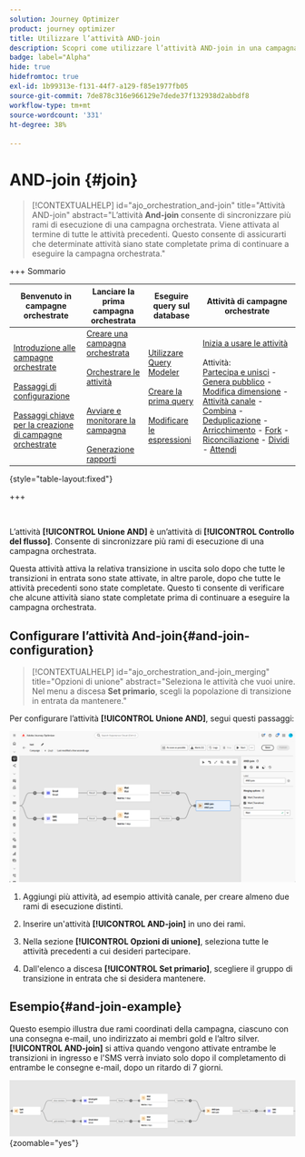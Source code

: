 ```yaml
---
solution: Journey Optimizer
product: journey optimizer
title: Utilizzare l’attività AND-join
description: Scopri come utilizzare l’attività AND-join in una campagna orchestrata
badge: label="Alpha"
hide: true
hidefromtoc: true
exl-id: 1b99313e-f131-44f7-a129-f85e1977fb05
source-git-commit: 7de878c316e966129e7dede37f132938d2abbdf8
workflow-type: tm+mt
source-wordcount: '331'
ht-degree: 38%

---
```


# AND-join {#join}

>[!CONTEXTUALHELP]
>id="ajo_orchestration_and-join"
>title="Attività AND-join"
>abstract="L’attività **And-join** consente di sincronizzare più rami di esecuzione di una campagna orchestrata. Viene attivata al termine di tutte le attività precedenti. Questo consente di assicurarti che determinate attività siano state completate prima di continuare a eseguire la campagna orchestrata."

+++ Sommario

| Benvenuto in campagne orchestrate | Lanciare la prima campagna orchestrata | Eseguire query sul database | Attività di campagne orchestrate |
|---|---|---|---|
| [Introduzione alle campagne orchestrate](../gs-orchestrated-campaigns.md)<br/><br/>[Passaggi di configurazione](../configuration-steps.md)<br/><br/>[Passaggi chiave per la creazione di campagne orchestrate](../gs-campaign-creation.md) | [Creare una campagna orchestrata](../create-orchestrated-campaign.md)<br/><br/>[Orchestrare le attività](../orchestrate-activities.md)<br/><br/><br/>[Avviare e monitorare la campagna](../start-monitor-campaigns.md)<br/><br/>[Generazione rapporti](../reporting-campaigns.md) | [Utilizzare Query Modeler](../orchestrated-rule-builder.md)<br/><br/>[Creare la prima query](../build-query.md)<br/><br/>[Modificare le espressioni](../edit-expressions.md) | [Inizia a usare le attività](about-activities.md)<br/><br/>Attività:<br/>[Partecipa e unisci](and-join.md) - [Genera pubblico](build-audience.md) - [Modifica dimensione](change-dimension.md) - [Attività canale](channels.md) - [Combina](combine.md) - [Deduplicazione](deduplication.md) - [Arricchimento](enrichment.md) - [Fork](fork.md) - [Riconciliazione](reconciliation.md) - [Dividi](split.md) - [Attendi](wait.md) |

{style="table-layout:fixed"}

+++

<br/>

L’attività **[!UICONTROL Unione AND]** è un’attività di **[!UICONTROL Controllo del flusso]**. Consente di sincronizzare più rami di esecuzione di una campagna orchestrata.

Questa attività attiva la relativa transizione in uscita solo dopo che tutte le transizioni in entrata sono state attivate, in altre parole, dopo che tutte le attività precedenti sono state completate. Questo ti consente di verificare che alcune attività siano state completate prima di continuare a eseguire la campagna orchestrata.

## Configurare l’attività And-join{#and-join-configuration}

>[!CONTEXTUALHELP]
>id="ajo_orchestration_and-join_merging"
>title="Opzioni di unione"
>abstract="Seleziona le attività che vuoi unire. Nel menu a discesa **Set primario**, scegli la popolazione di transizione in entrata da mantenere."

Per configurare l’attività **[!UICONTROL Unione AND]**, segui questi passaggi:

![](../assets/workflow-andjoin.png)

1. Aggiungi più attività, ad esempio attività canale, per creare almeno due rami di esecuzione distinti.

1. Inserire un&#39;attività **[!UICONTROL AND-join]** in uno dei rami.

1. Nella sezione **[!UICONTROL Opzioni di unione]**, seleziona tutte le attività precedenti a cui desideri partecipare.

1. Dall&#39;elenco a discesa **[!UICONTROL Set primario]**, scegliere il gruppo di transizione in entrata che si desidera mantenere.

## Esempio{#and-join-example}

Questo esempio illustra due rami coordinati della campagna, ciascuno con una consegna e-mail, uno indirizzato ai membri gold e l’altro silver. **[!UICONTROL AND-join]** si attiva quando vengono attivate entrambe le transizioni in ingresso e l&#39;SMS verrà inviato solo dopo il completamento di entrambe le consegne e-mail, dopo un ritardo di 7 giorni.

![](../assets/workflow-andjoin-example.png){zoomable="yes"}
